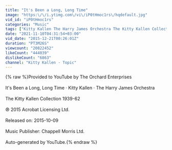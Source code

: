 ```yaml
---
title: "It's Been a Long, Long Time"
image: "https:\/\/i.ytimg.com\/vi\/iP0tHmoc1rs\/hqdefault.jpg"
vid_id: "iP0tHmoc1rs"
categories: "Music"
tags: ["Kitty Kallen The Harry James Orchestra The Kitty Kallen Collection 1939-62 It's Been a Long","Long Time"]
date: "2021-11-10T04:31:54+03:00"
vid_date: "2015-12-21T00:26:01Z"
duration: "PT3M26S"
viewcount: "20822452"
likeCount: "444039"
dislikeCount: "6863"
channel: "Kitty Kallen - Topic"
---
```

{% raw %}Provided to YouTube by The Orchard Enterprises<br /><br />It's Been a Long, Long Time · Kitty Kallen · The Harry James Orchestra<br /><br />The Kitty Kallen Collection 1939-62<br /><br />℗ 2015 Acrobat Licensing Ltd.<br /><br />Released on: 2015-10-09<br /><br />Music Publisher: Chappell Morris Ltd.<br /><br />Auto-generated by YouTube.{% endraw %}
